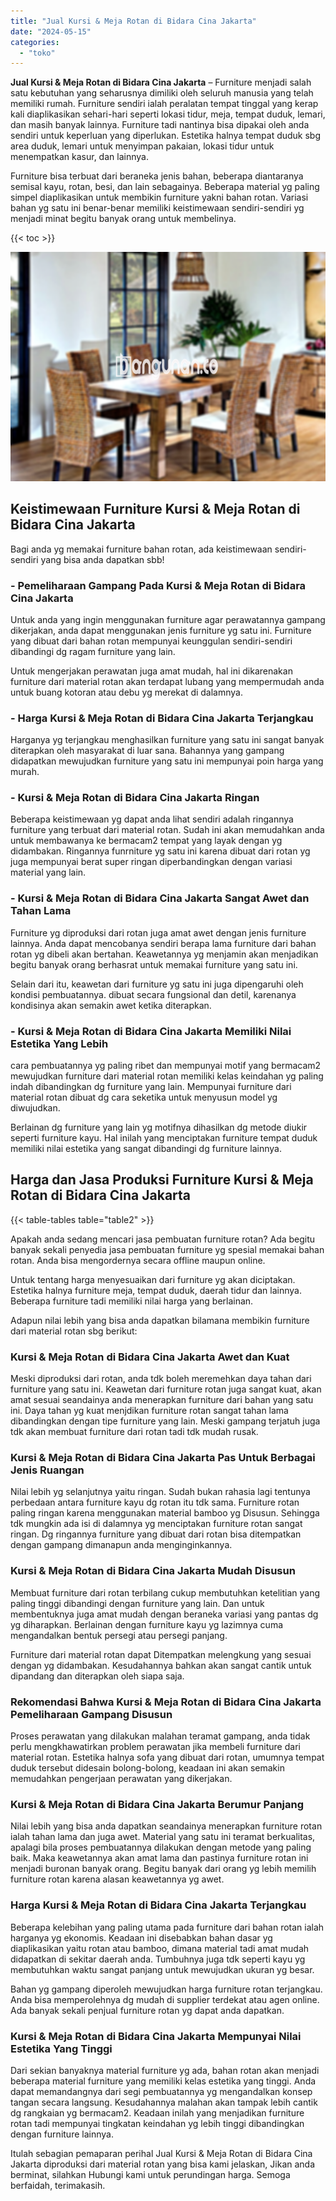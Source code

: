 ```yaml
---
title: "Jual Kursi & Meja Rotan di Bidara Cina Jakarta"
date: "2024-05-15"
categories: 
  - "toko"
---
```


**Jual Kursi & Meja Rotan di Bidara Cina Jakarta** – Furniture menjadi salah satu kebutuhan yang seharusnya dimiliki oleh seluruh manusia yang telah memiliki rumah. Furniture sendiri ialah peralatan tempat tinggal yang kerap kali diaplikasikan sehari-hari seperti lokasi tidur, meja, tempat duduk, lemari, dan masih banyak lainnya. Furniture tadi nantinya bisa dipakai oleh anda sendiri untuk keperluan yang diperlukan. Estetika halnya tempat duduk sbg area duduk, lemari untuk menyimpan pakaian, lokasi tidur untuk menempatkan kasur, dan lainnya.

Furniture bisa terbuat dari beraneka jenis bahan, beberapa diantaranya semisal kayu, rotan, besi, dan lain sebagainya. Beberapa material yg paling simpel diaplikasikan untuk membikin furniture yakni bahan rotan. Variasi bahan yg satu ini benar-benar memiliki keistimewaan sendiri-sendiri yg menjadi minat begitu banyak orang untuk membelinya.

{{< toc >}}

![Jual Kursi & Meja Rotan di Bidara Cina Jakarta](/images/kursi-meja-rotan-murah21.png)

## Keistimewaan Furniture Kursi & Meja Rotan di Bidara Cina Jakarta

Bagi anda yg memakai furniture bahan rotan, ada keistimewaan sendiri-sendiri yang bisa anda dapatkan sbb!

### \- Pemeliharaan Gampang Pada Kursi & Meja Rotan di Bidara Cina Jakarta

Untuk anda yang ingin menggunakan furniture agar perawatannya gampang dikerjakan, anda dapat menggunakan jenis furniture yg satu ini. Furniture yang dibuat dari bahan rotan mempunyai keunggulan sendiri-sendiri dibandingi dg ragam furniture yang lain.

Untuk mengerjakan perawatan juga amat mudah, hal ini dikarenakan furniture dari material rotan akan terdapat lubang yang mempermudah anda untuk buang kotoran atau debu yg merekat di dalamnya.

### \- Harga Kursi & Meja Rotan di Bidara Cina Jakarta Terjangkau

Harganya yg terjangkau menghasilkan furniture yang satu ini sangat banyak diterapkan oleh masyarakat di luar sana. Bahannya yang gampang didapatkan mewujudkan furniture yang satu ini mempunyai poin harga yang murah.

### \- Kursi & Meja Rotan di Bidara Cina Jakarta Ringan

Beberapa keistimewaan yg dapat anda lihat sendiri adalah ringannya furniture yang terbuat dari material rotan. Sudah ini akan memudahkan anda untuk membawanya ke bermacam2 tempat yang layak dengan yg didambakan. Ringannya funrniture yg satu ini karena dibuat dari rotan yg juga mempunyai berat super ringan diperbandingkan dengan variasi material yang lain.

### \- Kursi & Meja Rotan di Bidara Cina Jakarta Sangat Awet dan Tahan Lama

Furniture yg diproduksi dari rotan juga amat awet dengan jenis furniture lainnya. Anda dapat mencobanya sendiri berapa lama furniture dari bahan rotan yg dibeli akan bertahan. Keawetannya yg menjamin akan menjadikan begitu banyak orang berhasrat untuk memakai furniture yang satu ini.

Selain dari itu, keawetan dari furniture yg satu ini juga dipengaruhi oleh kondisi pembuatannya. dibuat secara fungsional dan detil, karenanya kondisinya akan semakin awet ketika diterapkan.

### \- Kursi & Meja Rotan di Bidara Cina Jakarta Memiliki Nilai Estetika Yang Lebih

cara pembuatannya yg paling ribet dan mempunyai motif yang bermacam2 mewujudkan furniture dari material rotan memiliki kelas keindahan yg paling indah dibandingkan dg furniture yang lain. Mempunyai furniture dari material rotan dibuat dg cara seketika untuk menyusun model yg diwujudkan.

Berlainan dg furniture yang lain yg motifnya dihasilkan dg metode diukir seperti furniture kayu. Hal inilah yang menciptakan furniture tempat duduk memiliki nilai estetika yang sangat dibandingi dg furniture lainnya.

## Harga dan Jasa Produksi Furniture Kursi & Meja Rotan di Bidara Cina Jakarta

{{< table-tables table="table2" >}}

Apakah anda sedang mencari jasa pembuatan furniture rotan? Ada begitu banyak sekali penyedia jasa pembuatan furniture yg spesial memakai bahan rotan. Anda bisa mengordernya secara offline maupun online.

Untuk tentang harga menyesuaikan dari furniture yg akan diciptakan. Estetika halnya furniture meja, tempat duduk, daerah tidur dan lainnya. Beberapa furniture tadi memiliki nilai harga yang berlainan.

Adapun nilai lebih yang bisa anda dapatkan bilamana membikin furniture dari material rotan sbg berikut:

### Kursi & Meja Rotan di Bidara Cina Jakarta Awet dan Kuat

Meski diproduksi dari rotan, anda tdk boleh meremehkan daya tahan dari furniture yang satu ini. Keawetan dari furniture rotan juga sangat kuat, akan amat sesuai seandainya anda menerapkan furniture dari bahan yang satu ini. Daya tahan yg kuat menjdikan furniture rotan sangat tahan lama dibandingkan dengan tipe furniture yang lain. Meski gampang terjatuh juga tdk akan membuat furniture dari rotan tadi tdk mudah rusak.

### Kursi & Meja Rotan di Bidara Cina Jakarta Pas Untuk Berbagai Jenis Ruangan

Nilai lebih yg selanjutnya yaitu ringan. Sudah bukan rahasia lagi tentunya perbedaan antara furniture kayu dg rotan itu tdk sama. Furniture rotan paling ringan karena menggunakan material bamboo yg Disusun. Sehingga tdk mungkin ada isi di dalamnya yg menciptakan furniture rotan sangat ringan. Dg ringannya furniture yang dibuat dari rotan bisa ditempatkan dengan gampang dimanapun anda menginginkannya.

### Kursi & Meja Rotan di Bidara Cina Jakarta Mudah Disusun

Membuat furniture dari rotan terbilang cukup membutuhkan ketelitian yang paling tinggi dibandingi dengan furniture yang lain. Dan untuk membentuknya juga amat mudah dengan beraneka variasi yang pantas dg yg diharapkan. Berlainan dengan furniture kayu yg lazimnya cuma mengandalkan bentuk persegi atau persegi panjang.

Furniture dari material rotan dapat Ditempatkan melengkung yang sesuai dengan yg didambakan. Kesudahannya bahkan akan sangat cantik untuk dipandang dan diterapkan oleh siapa saja.

### Rekomendasi Bahwa Kursi & Meja Rotan di Bidara Cina Jakarta Pemeliharaan Gampang Disusun

Proses perawatan yang dilakukan malahan teramat gampang, anda tidak perlu mengkhawatirkan problem perawatan jika membeli furniture dari material rotan. Estetika halnya sofa yang dibuat dari rotan, umumnya tempat duduk tersebut didesain bolong-bolong, keadaan ini akan semakin memudahkan pengerjaan perawatan yang dikerjakan.

### Kursi & Meja Rotan di Bidara Cina Jakarta Berumur Panjang

Nilai lebih yang bisa anda dapatkan seandainya menerapkan furniture rotan ialah tahan lama dan juga awet. Material yang satu ini teramat berkualitas, apalagi bila proses pembuatannya dilakukan dengan metode yang paling baik. Maka keawetannya akan amat lama dan pastinya furniture rotan ini menjadi buronan banyak orang. Begitu banyak dari orang yg lebih memilih furniture rotan karena alasan keawetannya yg awet.

### Harga Kursi & Meja Rotan di Bidara Cina Jakarta Terjangkau

Beberapa kelebihan yang paling utama pada furniture dari bahan rotan ialah harganya yg ekonomis. Keadaan ini disebabkan bahan dasar yg diaplikasikan yaitu rotan atau bamboo, dimana material tadi amat mudah didapatkan di sekitar daerah anda. Tumbuhnya juga tdk seperti kayu yg membutuhkan waktu sangat panjang untuk mewujudkan ukuran yg besar.

Bahan yg gampang diperoleh mewujudkan harga furniture rotan terjangkau. Anda bisa memperolehnya dg mudah di supplier terdekat atau agen online. Ada banyak sekali penjual furniture rotan yg dapat anda dapatkan.

### Kursi & Meja Rotan di Bidara Cina Jakarta Mempunyai Nilai Estetika Yang Tinggi

Dari sekian banyaknya material furniture yg ada, bahan rotan akan menjadi beberapa material furniture yang memiliki kelas estetika yang tinggi. Anda dapat memandangnya dari segi pembuatannya yg mengandalkan konsep tangan secara langsung. Kesudahannya malahan akan tampak lebih cantik dg rangkaian yg bermacam2. Keadaan inilah yang menjadikan furniture rotan tadi mempunyai tingkatan keindahan yg lebih tinggi dibandingkan dengan furniture lainnya.

Itulah sebagian pemaparan perihal Jual Kursi & Meja Rotan di Bidara Cina Jakarta diproduksi dari material rotan yang bisa kami jelaskan, Jikan anda berminat, silahkan Hubungi kami untuk perundingan harga. Semoga berfaidah, terimakasih.
